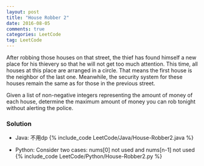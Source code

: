 ```yaml
---
layout: post
title: "House Robber 2"
date: 2016-08-05
comments: true
categories: LeetCode
tag: LeetCode
---
```


After robbing those houses on that street, the thief has found himself a new place for his thievery so that he will not get too much attention. This time, all houses at this place are arranged in a circle. That means the first house is the neighbor of the last one. Meanwhile, the security system for these houses remain the same as for those in the previous street.

Given a list of non-negative integers representing the amount of money of each house, determine the maximum amount of money you can rob tonight without alerting the police.

<!--more-->
### Solution
* Java: 不用dp
{% include_code LeetCode/Java/House-Robber2.java %}

* Python: Consider two cases: nums[0] not used and nums[n-1] not used
{% include_code LeetCode/Python/House-Robber2.py %}
